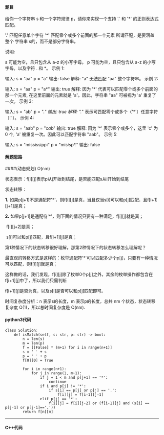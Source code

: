 #### 题目

给你一个字符串 s 和一个字符规律 p，请你来实现一个支持 '.' 和 '*' 的正则表达式匹配。

'.' 匹配任意单个字符
'*' 匹配零个或多个前面的那一个元素
所谓匹配，是要涵盖 整个 字符串 s的，而不是部分字符串。

说明:

s 可能为空，且只包含从 a-z 的小写字母。
p 可能为空，且只包含从 a-z 的小写字母，以及字符 . 和 *。
示例 1:

输入:
s = "aa"
p = "a"
输出: false
解释: "a" 无法匹配 "aa" 整个字符串。
示例 2:

输入:
s = "aa"
p = "a*"
输出: true
解释: 因为 '*' 代表可以匹配零个或多个前面的那一个元素, 在这里前面的元素就是 'a'。因此，字符串 "aa" 可被视为 'a' 重复了一次。
示例 3:

输入:
s = "ab"
p = ".*"
输出: true
解释: ".*" 表示可匹配零个或多个（'*'）任意字符（'.'）。
示例 4:

输入:
s = "aab"
p = "c*a*b"
输出: true
解释: 因为 '*' 表示零个或多个，这里 'c' 为 0 个, 'a' 被重复一次。因此可以匹配字符串 "aab"。
示例 5:

输入:
s = "mississippi"
p = "mis*is*p*."
输出: false



#### 解题思路

####(动态规划) O(nm)

状态表示：f[i][j]表示p从j开始到结尾，是否能匹配s从i开始到结尾

状态转移：

**1.** 如果p[j+1]不是通配符'*'，则f[i][j]是真，当且仅当s[i]可以和p[j]匹配，且f[i+1][j+1]是真；

**2.** 如果p[j+1]是通配符'*'，则下面的情况只要有一种满足，f[i][j]就是真；

​    f[i][j+2]是真；

​    s[i]可以和p[j]匹配，且f[i+1][j]是真；

第1种情况下的状态转移很好理解，那第2种情况下的状态转移怎么理解呢？



最直观的转移方式是这样的：枚举通配符'*'可以匹配多少个p[j]，只要有一种情况可以匹配，则f[i][j]就是真；

这样做的话，我们发现，f[i][j]除了枚举0个p[j]之外，其余的枚举操作都包含在f[i+1][j]中了，所以我们只需判断

f[i+1][j]是否为真，以及s[i]是否可以和p[j]匹配即可。



时间复杂度分析：n 表示s的长度，m 表示p的长度，总共 nm 个状态，状态转移复杂度 O(1)，所以总时间复杂度是 O(nm).

#### python3代码

```
class Solution:
    def isMatch(self, s: str, p: str) -> bool:
        n = len(s)
        m = len(p)
        f = [[False] * (m+1) for i in range(n+1)]
        s = ' ' + s
        p = ' ' + p
        f[0][0] = True

        for i in range(n+1):
            for j in range(1, m+1):
                if j + 1 < m and p[j+1] == '*':
                    continue
                if i and p[j] != '*':
                    if s[i] == p[j] or p[j] == '.':
                        f[i][j] = f[i-1][j-1]
                elif p[j] == '*':
                    f[i][j] = f[i][j-2] or (f[i-1][j] and (s[i] == p[j-1] or p[j-1]=='.'))
        return f[n][m]
```



****

#### C++代码

```

```

